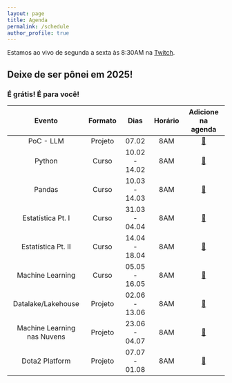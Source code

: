```yaml
---
layout: page
title: Agenda
permalink: /schedule
author_profile: true
---
```


Estamos ao vivo de segunda a sexta às 8:30AM na [Twitch](https://twitch.tv/teomewhy).

## Deixe de ser pônei em 2025!
### É grátis! É para você!

| Evento | Formato | Dias | Horário | Adicione na agenda |
| :---: | :---: | :---: | :--: | :---: |
| PoC - LLM | Projeto | 07.02 | 8AM | [:link:](https://calendar.google.com/calendar/event?action=TEMPLATE&tmeid=MzRlc2NnZGg1aG1paGJnamxiNXNxbnRmc2EgdGVvQHRlb21ld2h5Lm9yZw&tmsrc=teo%40teomewhy.org) |
| Python | Curso | 10.02 - 14.02 | 8AM | [:link:](https://calendar.google.com/calendar/event?action=TEMPLATE&tmeid=Mm9laTlqaWlwOWxucjJrbDFkbnFzdjJham5fMjAyNTAyMTBUMTEwMDAwWiB0ZW9AdGVvbWV3aHkub3Jn&tmsrc=teo%40teomewhy.org&scp=ALL) |
| Pandas | Curso | 10.03 - 14.03 | 8AM | [:link:](https://calendar.google.com/calendar/event?action=TEMPLATE&tmeid=NWlwNzdub2IyNTlibGFzdHY3MWVsajZtNzBfMjAyNTAzMTBUMTEwMDAwWiB0ZW9AdGVvbWV3aHkub3Jn&tmsrc=teo%40teomewhy.org&scp=ALL) |
| Estatística Pt. I | Curso | 31.03 - 04.04 | 8AM | [:link:](https://calendar.google.com/calendar/event?action=TEMPLATE&tmeid=NTZpa3FxbzRja2ZjOWVjdmdzNXYycjh1c3BfMjAyNTAzMzFUMTEwMDAwWiB0ZW9AdGVvbWV3aHkub3Jn&tmsrc=teo%40teomewhy.org&scp=ALL) |
| Estatística Pt. II | Curso | 14.04 - 18.04 | 8AM | [:link:](https://calendar.google.com/calendar/event?action=TEMPLATE&tmeid=MDVpcHZoYWUybW1uZ2d2NzliZW50ZWxsdDFfMjAyNTA0MTRUMTEwMDAwWiB0ZW9AdGVvbWV3aHkub3Jn&tmsrc=teo%40teomewhy.org&scp=ALL) |
| Machine Learning | Curso | 05.05 - 16.05 | 8AM | [:link:](https://calendar.google.com/calendar/event?action=TEMPLATE&tmeid=MTl0bnVjbGJldHNsNjU4dWg0ajgxc3BhdXVfMjAyNTA1MDVUMTEwMDAwWiB0ZW9AdGVvbWV3aHkub3Jn&tmsrc=teo%40teomewhy.org&scp=ALL) |
| Datalake/Lakehouse | Projeto | 02.06 - 13.06 | 8AM | [:link:](https://calendar.google.com/calendar/event?action=TEMPLATE&tmeid=NDhsODJ2ZGk1YjI0djF2ODRxaGJvYmQxZTZfMjAyNTA2MDJUMTEwMDAwWiB0ZW9AdGVvbWV3aHkub3Jn&tmsrc=teo%40teomewhy.org&scp=ALL) |
| Machine Learning nas Nuvens | Projeto | 23.06 - 04.07 | 8AM | [:link:](https://calendar.google.com/calendar/event?action=TEMPLATE&tmeid=N2QzanViZzM4MWg0YmZpamc5cHYzZjNhdmpfMjAyNTA2MjNUMTEwMDAwWiB0ZW9AdGVvbWV3aHkub3Jn&tmsrc=teo%40teomewhy.org&scp=ALL) |
| Dota2 Platform | Projeto | 07.07 - 01.08 | 8AM | [:link:](https://calendar.google.com/calendar/event?action=TEMPLATE&tmeid=NzhnYXZzaXZoc3B0cjJvNGlob2duc3ZlbTJfMjAyNTA3MDdUMTEwMDAwWiB0ZW9AdGVvbWV3aHkub3Jn&tmsrc=teo%40teomewhy.org&scp=ALL) |

